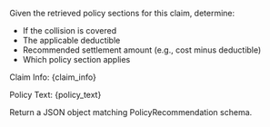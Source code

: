 Given the retrieved policy sections for this claim, determine:
- If the collision is covered
- The applicable deductible
- Recommended settlement amount (e.g., cost minus deductible)
- Which policy section applies

Claim Info:
{claim_info}

Policy Text:
{policy_text}

Return a JSON object matching PolicyRecommendation schema.